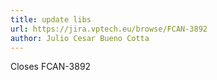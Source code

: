 ```yaml
---
title: update libs
url: https://jira.vptech.eu/browse/FCAN-3892
author: Julio Cesar Bueno Cotta
---
```

Closes FCAN-3892
